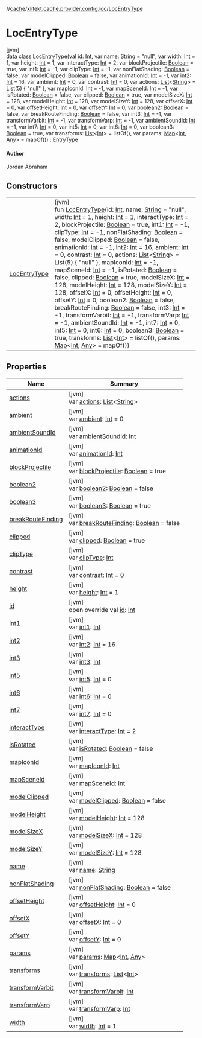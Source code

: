 //[cache](../../../index.md)/[xlitekt.cache.provider.config.loc](../index.md)/[LocEntryType](index.md)

# LocEntryType

[jvm]\
data class [LocEntryType](index.md)(val id: [Int](https://kotlinlang.org/api/latest/jvm/stdlib/kotlin/-int/index.html), var name: [String](https://kotlinlang.org/api/latest/jvm/stdlib/kotlin/-string/index.html) = &quot;null&quot;, var width: [Int](https://kotlinlang.org/api/latest/jvm/stdlib/kotlin/-int/index.html) = 1, var height: [Int](https://kotlinlang.org/api/latest/jvm/stdlib/kotlin/-int/index.html) = 1, var interactType: [Int](https://kotlinlang.org/api/latest/jvm/stdlib/kotlin/-int/index.html) = 2, var blockProjectile: [Boolean](https://kotlinlang.org/api/latest/jvm/stdlib/kotlin/-boolean/index.html) = true, var int1: [Int](https://kotlinlang.org/api/latest/jvm/stdlib/kotlin/-int/index.html) = -1, var clipType: [Int](https://kotlinlang.org/api/latest/jvm/stdlib/kotlin/-int/index.html) = -1, var nonFlatShading: [Boolean](https://kotlinlang.org/api/latest/jvm/stdlib/kotlin/-boolean/index.html) = false, var modelClipped: [Boolean](https://kotlinlang.org/api/latest/jvm/stdlib/kotlin/-boolean/index.html) = false, var animationId: [Int](https://kotlinlang.org/api/latest/jvm/stdlib/kotlin/-int/index.html) = -1, var int2: [Int](https://kotlinlang.org/api/latest/jvm/stdlib/kotlin/-int/index.html) = 16, var ambient: [Int](https://kotlinlang.org/api/latest/jvm/stdlib/kotlin/-int/index.html) = 0, var contrast: [Int](https://kotlinlang.org/api/latest/jvm/stdlib/kotlin/-int/index.html) = 0, var actions: [List](https://kotlinlang.org/api/latest/jvm/stdlib/kotlin.collections/-list/index.html)&lt;[String](https://kotlinlang.org/api/latest/jvm/stdlib/kotlin/-string/index.html)&gt; = List(5) { &quot;null&quot; }, var mapIconId: [Int](https://kotlinlang.org/api/latest/jvm/stdlib/kotlin/-int/index.html) = -1, var mapSceneId: [Int](https://kotlinlang.org/api/latest/jvm/stdlib/kotlin/-int/index.html) = -1, var isRotated: [Boolean](https://kotlinlang.org/api/latest/jvm/stdlib/kotlin/-boolean/index.html) = false, var clipped: [Boolean](https://kotlinlang.org/api/latest/jvm/stdlib/kotlin/-boolean/index.html) = true, var modelSizeX: [Int](https://kotlinlang.org/api/latest/jvm/stdlib/kotlin/-int/index.html) = 128, var modelHeight: [Int](https://kotlinlang.org/api/latest/jvm/stdlib/kotlin/-int/index.html) = 128, var modelSizeY: [Int](https://kotlinlang.org/api/latest/jvm/stdlib/kotlin/-int/index.html) = 128, var offsetX: [Int](https://kotlinlang.org/api/latest/jvm/stdlib/kotlin/-int/index.html) = 0, var offsetHeight: [Int](https://kotlinlang.org/api/latest/jvm/stdlib/kotlin/-int/index.html) = 0, var offsetY: [Int](https://kotlinlang.org/api/latest/jvm/stdlib/kotlin/-int/index.html) = 0, var boolean2: [Boolean](https://kotlinlang.org/api/latest/jvm/stdlib/kotlin/-boolean/index.html) = false, var breakRouteFinding: [Boolean](https://kotlinlang.org/api/latest/jvm/stdlib/kotlin/-boolean/index.html) = false, var int3: [Int](https://kotlinlang.org/api/latest/jvm/stdlib/kotlin/-int/index.html) = -1, var transformVarbit: [Int](https://kotlinlang.org/api/latest/jvm/stdlib/kotlin/-int/index.html) = -1, var transformVarp: [Int](https://kotlinlang.org/api/latest/jvm/stdlib/kotlin/-int/index.html) = -1, var ambientSoundId: [Int](https://kotlinlang.org/api/latest/jvm/stdlib/kotlin/-int/index.html) = -1, var int7: [Int](https://kotlinlang.org/api/latest/jvm/stdlib/kotlin/-int/index.html) = 0, var int5: [Int](https://kotlinlang.org/api/latest/jvm/stdlib/kotlin/-int/index.html) = 0, var int6: [Int](https://kotlinlang.org/api/latest/jvm/stdlib/kotlin/-int/index.html) = 0, var boolean3: [Boolean](https://kotlinlang.org/api/latest/jvm/stdlib/kotlin/-boolean/index.html) = true, var transforms: [List](https://kotlinlang.org/api/latest/jvm/stdlib/kotlin.collections/-list/index.html)&lt;[Int](https://kotlinlang.org/api/latest/jvm/stdlib/kotlin/-int/index.html)&gt; = listOf(), var params: [Map](https://kotlinlang.org/api/latest/jvm/stdlib/kotlin.collections/-map/index.html)&lt;[Int](https://kotlinlang.org/api/latest/jvm/stdlib/kotlin/-int/index.html), [Any](https://kotlinlang.org/api/latest/jvm/stdlib/kotlin/-any/index.html)&gt; = mapOf()) : [EntryType](../../xlitekt.cache.provider/-entry-type/index.md)

#### Author

Jordan Abraham

## Constructors

| | |
|---|---|
| [LocEntryType](-loc-entry-type.md) | [jvm]<br>fun [LocEntryType](-loc-entry-type.md)(id: [Int](https://kotlinlang.org/api/latest/jvm/stdlib/kotlin/-int/index.html), name: [String](https://kotlinlang.org/api/latest/jvm/stdlib/kotlin/-string/index.html) = &quot;null&quot;, width: [Int](https://kotlinlang.org/api/latest/jvm/stdlib/kotlin/-int/index.html) = 1, height: [Int](https://kotlinlang.org/api/latest/jvm/stdlib/kotlin/-int/index.html) = 1, interactType: [Int](https://kotlinlang.org/api/latest/jvm/stdlib/kotlin/-int/index.html) = 2, blockProjectile: [Boolean](https://kotlinlang.org/api/latest/jvm/stdlib/kotlin/-boolean/index.html) = true, int1: [Int](https://kotlinlang.org/api/latest/jvm/stdlib/kotlin/-int/index.html) = -1, clipType: [Int](https://kotlinlang.org/api/latest/jvm/stdlib/kotlin/-int/index.html) = -1, nonFlatShading: [Boolean](https://kotlinlang.org/api/latest/jvm/stdlib/kotlin/-boolean/index.html) = false, modelClipped: [Boolean](https://kotlinlang.org/api/latest/jvm/stdlib/kotlin/-boolean/index.html) = false, animationId: [Int](https://kotlinlang.org/api/latest/jvm/stdlib/kotlin/-int/index.html) = -1, int2: [Int](https://kotlinlang.org/api/latest/jvm/stdlib/kotlin/-int/index.html) = 16, ambient: [Int](https://kotlinlang.org/api/latest/jvm/stdlib/kotlin/-int/index.html) = 0, contrast: [Int](https://kotlinlang.org/api/latest/jvm/stdlib/kotlin/-int/index.html) = 0, actions: [List](https://kotlinlang.org/api/latest/jvm/stdlib/kotlin.collections/-list/index.html)&lt;[String](https://kotlinlang.org/api/latest/jvm/stdlib/kotlin/-string/index.html)&gt; = List(5) { &quot;null&quot; }, mapIconId: [Int](https://kotlinlang.org/api/latest/jvm/stdlib/kotlin/-int/index.html) = -1, mapSceneId: [Int](https://kotlinlang.org/api/latest/jvm/stdlib/kotlin/-int/index.html) = -1, isRotated: [Boolean](https://kotlinlang.org/api/latest/jvm/stdlib/kotlin/-boolean/index.html) = false, clipped: [Boolean](https://kotlinlang.org/api/latest/jvm/stdlib/kotlin/-boolean/index.html) = true, modelSizeX: [Int](https://kotlinlang.org/api/latest/jvm/stdlib/kotlin/-int/index.html) = 128, modelHeight: [Int](https://kotlinlang.org/api/latest/jvm/stdlib/kotlin/-int/index.html) = 128, modelSizeY: [Int](https://kotlinlang.org/api/latest/jvm/stdlib/kotlin/-int/index.html) = 128, offsetX: [Int](https://kotlinlang.org/api/latest/jvm/stdlib/kotlin/-int/index.html) = 0, offsetHeight: [Int](https://kotlinlang.org/api/latest/jvm/stdlib/kotlin/-int/index.html) = 0, offsetY: [Int](https://kotlinlang.org/api/latest/jvm/stdlib/kotlin/-int/index.html) = 0, boolean2: [Boolean](https://kotlinlang.org/api/latest/jvm/stdlib/kotlin/-boolean/index.html) = false, breakRouteFinding: [Boolean](https://kotlinlang.org/api/latest/jvm/stdlib/kotlin/-boolean/index.html) = false, int3: [Int](https://kotlinlang.org/api/latest/jvm/stdlib/kotlin/-int/index.html) = -1, transformVarbit: [Int](https://kotlinlang.org/api/latest/jvm/stdlib/kotlin/-int/index.html) = -1, transformVarp: [Int](https://kotlinlang.org/api/latest/jvm/stdlib/kotlin/-int/index.html) = -1, ambientSoundId: [Int](https://kotlinlang.org/api/latest/jvm/stdlib/kotlin/-int/index.html) = -1, int7: [Int](https://kotlinlang.org/api/latest/jvm/stdlib/kotlin/-int/index.html) = 0, int5: [Int](https://kotlinlang.org/api/latest/jvm/stdlib/kotlin/-int/index.html) = 0, int6: [Int](https://kotlinlang.org/api/latest/jvm/stdlib/kotlin/-int/index.html) = 0, boolean3: [Boolean](https://kotlinlang.org/api/latest/jvm/stdlib/kotlin/-boolean/index.html) = true, transforms: [List](https://kotlinlang.org/api/latest/jvm/stdlib/kotlin.collections/-list/index.html)&lt;[Int](https://kotlinlang.org/api/latest/jvm/stdlib/kotlin/-int/index.html)&gt; = listOf(), params: [Map](https://kotlinlang.org/api/latest/jvm/stdlib/kotlin.collections/-map/index.html)&lt;[Int](https://kotlinlang.org/api/latest/jvm/stdlib/kotlin/-int/index.html), [Any](https://kotlinlang.org/api/latest/jvm/stdlib/kotlin/-any/index.html)&gt; = mapOf()) |

## Properties

| Name | Summary |
|---|---|
| [actions](actions.md) | [jvm]<br>var [actions](actions.md): [List](https://kotlinlang.org/api/latest/jvm/stdlib/kotlin.collections/-list/index.html)&lt;[String](https://kotlinlang.org/api/latest/jvm/stdlib/kotlin/-string/index.html)&gt; |
| [ambient](ambient.md) | [jvm]<br>var [ambient](ambient.md): [Int](https://kotlinlang.org/api/latest/jvm/stdlib/kotlin/-int/index.html) = 0 |
| [ambientSoundId](ambient-sound-id.md) | [jvm]<br>var [ambientSoundId](ambient-sound-id.md): [Int](https://kotlinlang.org/api/latest/jvm/stdlib/kotlin/-int/index.html) |
| [animationId](animation-id.md) | [jvm]<br>var [animationId](animation-id.md): [Int](https://kotlinlang.org/api/latest/jvm/stdlib/kotlin/-int/index.html) |
| [blockProjectile](block-projectile.md) | [jvm]<br>var [blockProjectile](block-projectile.md): [Boolean](https://kotlinlang.org/api/latest/jvm/stdlib/kotlin/-boolean/index.html) = true |
| [boolean2](boolean2.md) | [jvm]<br>var [boolean2](boolean2.md): [Boolean](https://kotlinlang.org/api/latest/jvm/stdlib/kotlin/-boolean/index.html) = false |
| [boolean3](boolean3.md) | [jvm]<br>var [boolean3](boolean3.md): [Boolean](https://kotlinlang.org/api/latest/jvm/stdlib/kotlin/-boolean/index.html) = true |
| [breakRouteFinding](break-route-finding.md) | [jvm]<br>var [breakRouteFinding](break-route-finding.md): [Boolean](https://kotlinlang.org/api/latest/jvm/stdlib/kotlin/-boolean/index.html) = false |
| [clipped](clipped.md) | [jvm]<br>var [clipped](clipped.md): [Boolean](https://kotlinlang.org/api/latest/jvm/stdlib/kotlin/-boolean/index.html) = true |
| [clipType](clip-type.md) | [jvm]<br>var [clipType](clip-type.md): [Int](https://kotlinlang.org/api/latest/jvm/stdlib/kotlin/-int/index.html) |
| [contrast](contrast.md) | [jvm]<br>var [contrast](contrast.md): [Int](https://kotlinlang.org/api/latest/jvm/stdlib/kotlin/-int/index.html) = 0 |
| [height](height.md) | [jvm]<br>var [height](height.md): [Int](https://kotlinlang.org/api/latest/jvm/stdlib/kotlin/-int/index.html) = 1 |
| [id](id.md) | [jvm]<br>open override val [id](id.md): [Int](https://kotlinlang.org/api/latest/jvm/stdlib/kotlin/-int/index.html) |
| [int1](int1.md) | [jvm]<br>var [int1](int1.md): [Int](https://kotlinlang.org/api/latest/jvm/stdlib/kotlin/-int/index.html) |
| [int2](int2.md) | [jvm]<br>var [int2](int2.md): [Int](https://kotlinlang.org/api/latest/jvm/stdlib/kotlin/-int/index.html) = 16 |
| [int3](int3.md) | [jvm]<br>var [int3](int3.md): [Int](https://kotlinlang.org/api/latest/jvm/stdlib/kotlin/-int/index.html) |
| [int5](int5.md) | [jvm]<br>var [int5](int5.md): [Int](https://kotlinlang.org/api/latest/jvm/stdlib/kotlin/-int/index.html) = 0 |
| [int6](int6.md) | [jvm]<br>var [int6](int6.md): [Int](https://kotlinlang.org/api/latest/jvm/stdlib/kotlin/-int/index.html) = 0 |
| [int7](int7.md) | [jvm]<br>var [int7](int7.md): [Int](https://kotlinlang.org/api/latest/jvm/stdlib/kotlin/-int/index.html) = 0 |
| [interactType](interact-type.md) | [jvm]<br>var [interactType](interact-type.md): [Int](https://kotlinlang.org/api/latest/jvm/stdlib/kotlin/-int/index.html) = 2 |
| [isRotated](is-rotated.md) | [jvm]<br>var [isRotated](is-rotated.md): [Boolean](https://kotlinlang.org/api/latest/jvm/stdlib/kotlin/-boolean/index.html) = false |
| [mapIconId](map-icon-id.md) | [jvm]<br>var [mapIconId](map-icon-id.md): [Int](https://kotlinlang.org/api/latest/jvm/stdlib/kotlin/-int/index.html) |
| [mapSceneId](map-scene-id.md) | [jvm]<br>var [mapSceneId](map-scene-id.md): [Int](https://kotlinlang.org/api/latest/jvm/stdlib/kotlin/-int/index.html) |
| [modelClipped](model-clipped.md) | [jvm]<br>var [modelClipped](model-clipped.md): [Boolean](https://kotlinlang.org/api/latest/jvm/stdlib/kotlin/-boolean/index.html) = false |
| [modelHeight](model-height.md) | [jvm]<br>var [modelHeight](model-height.md): [Int](https://kotlinlang.org/api/latest/jvm/stdlib/kotlin/-int/index.html) = 128 |
| [modelSizeX](model-size-x.md) | [jvm]<br>var [modelSizeX](model-size-x.md): [Int](https://kotlinlang.org/api/latest/jvm/stdlib/kotlin/-int/index.html) = 128 |
| [modelSizeY](model-size-y.md) | [jvm]<br>var [modelSizeY](model-size-y.md): [Int](https://kotlinlang.org/api/latest/jvm/stdlib/kotlin/-int/index.html) = 128 |
| [name](name.md) | [jvm]<br>var [name](name.md): [String](https://kotlinlang.org/api/latest/jvm/stdlib/kotlin/-string/index.html) |
| [nonFlatShading](non-flat-shading.md) | [jvm]<br>var [nonFlatShading](non-flat-shading.md): [Boolean](https://kotlinlang.org/api/latest/jvm/stdlib/kotlin/-boolean/index.html) = false |
| [offsetHeight](offset-height.md) | [jvm]<br>var [offsetHeight](offset-height.md): [Int](https://kotlinlang.org/api/latest/jvm/stdlib/kotlin/-int/index.html) = 0 |
| [offsetX](offset-x.md) | [jvm]<br>var [offsetX](offset-x.md): [Int](https://kotlinlang.org/api/latest/jvm/stdlib/kotlin/-int/index.html) = 0 |
| [offsetY](offset-y.md) | [jvm]<br>var [offsetY](offset-y.md): [Int](https://kotlinlang.org/api/latest/jvm/stdlib/kotlin/-int/index.html) = 0 |
| [params](params.md) | [jvm]<br>var [params](params.md): [Map](https://kotlinlang.org/api/latest/jvm/stdlib/kotlin.collections/-map/index.html)&lt;[Int](https://kotlinlang.org/api/latest/jvm/stdlib/kotlin/-int/index.html), [Any](https://kotlinlang.org/api/latest/jvm/stdlib/kotlin/-any/index.html)&gt; |
| [transforms](transforms.md) | [jvm]<br>var [transforms](transforms.md): [List](https://kotlinlang.org/api/latest/jvm/stdlib/kotlin.collections/-list/index.html)&lt;[Int](https://kotlinlang.org/api/latest/jvm/stdlib/kotlin/-int/index.html)&gt; |
| [transformVarbit](transform-varbit.md) | [jvm]<br>var [transformVarbit](transform-varbit.md): [Int](https://kotlinlang.org/api/latest/jvm/stdlib/kotlin/-int/index.html) |
| [transformVarp](transform-varp.md) | [jvm]<br>var [transformVarp](transform-varp.md): [Int](https://kotlinlang.org/api/latest/jvm/stdlib/kotlin/-int/index.html) |
| [width](width.md) | [jvm]<br>var [width](width.md): [Int](https://kotlinlang.org/api/latest/jvm/stdlib/kotlin/-int/index.html) = 1 |
